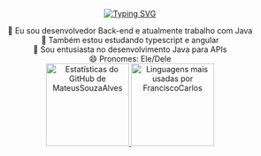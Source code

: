 <p style="text-align: center;">
  <a href="https://git.io/typing-svg">
    <img src="https://readme-typing-svg.demolab.com?font=Fira+Code&weight=600&size=25&pause=1000&color=ffffff&random=false&width=435&height=40&lines=Ol%C3%A1%2C+eu+sou+FCarlos1994!+%E2%98%95%F0%9F%92%BB%F0%9F%8C%9" alt="Typing SVG">
  </a>
</p>

<div style="text-align: center;">
  🔭 Eu sou desenvolvedor Back-end e atualmente trabalho com Java
  <br>
  🌱 Também estou estudando typescript e angular
  <br>
  💬 Sou entusiasta no desenvolvimento Java para APIs
  <br>
  😄 Pronomes: Ele/Dele
</div>

<div align="center">
  <a href="https://github.com/Fcarlos1994">
    <img height="150em" src="https://github-readme-stats.vercel.app/api?username=MateusSouzaAlves&show_icons=true&theme=dark&include_all_commits=true&count_private=true" alt="Estatísticas do GitHub de MateusSouzaAlves"/>
  </a>
  <img height="150em" src="https://github-readme-stats.vercel.app/api/top-langs/?username=FranciscoCarlos&layout=compact&langs_count=7&theme=dark" alt="Linguagens mais usadas por FranciscoCarlos"/>
</div>
